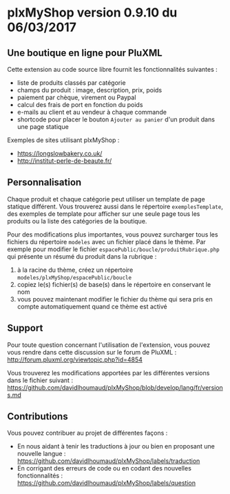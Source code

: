 # plxMyShop version 0.9.10 du 06/03/2017

## Une boutique en ligne pour PluXML

Cette extension au code source libre fournit les fonctionnalités suivantes :
- liste de produits classés par catégorie
- champs du produit : image, description, prix, poids
- paiement par chèque, virement ou Paypal
- calcul des frais de port en fonction du poids
- e-mails au client et au vendeur à chaque commande
- shortcode pour placer le bouton `Ajouter au panier` d'un produit dans une page statique

Exemples de sites utilisant plxMyShop :
- https://longslowbakery.co.uk/
- http://institut-perle-de-beaute.fr/

## Personnalisation

Chaque produit et chaque catégorie peut utiliser un template de page statique différent.
Vous trouverez aussi dans le répertoire `exemplesTemplate`, des exemples de template pour afficher sur une seule page tous les produits ou la liste des catégories de la boutique.

Pour des modifications plus importantes, vous pouvez surcharger tous les fichiers du répertoire `modeles` avec un fichier placé dans le thème.
Par exemple pour modifier le fichier `espacePublic/boucle/produitRubrique.php` qui présente un résumé du produit dans la rubrique :
1. à la racine du thème, créez un répertoire `modeles/plxMyShop/espacePublic/boucle`
2. copiez le(s) fichier(s) de base(s) dans le répertoire en conservant le nom  
3. vous pouvez maintenant modifier le fichier du thème qui sera pris en compte automatiquement quand ce thème est activé

## Support

Pour toute question concernant l'utilisation de l'extension, vous pouvez vous rendre dans cette discussion sur le forum de PluXML :
http://forum.pluxml.org/viewtopic.php?id=4854

Vous trouverez les modifications apportées par les différentes versions dans le fichier suivant :
https://github.com/davidlhoumaud/plxMyShop/blob/develop/lang/fr/versions.md

## Contributions

Vous pouvez contribuer au projet de différentes façons : 
- En nous aidant à tenir les traductions à jour ou bien en proposant une nouvelle langue :
https://github.com/davidlhoumaud/plxMyShop/labels/traduction
- En corrigant des erreurs de code ou en codant des nouvelles fonctionnalités :
https://github.com/davidlhoumaud/plxMyShop/labels/question

